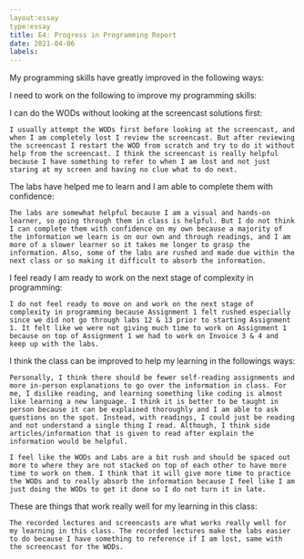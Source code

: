 ```yaml
---
layout:essay
type:essay
title: E4: Progress in Programming Report
date: 2021-04-06
labels:
---
```

My programming skills have greatly improved in the following ways:


I need to work on the following to improve my programming skills:


I can do the WODs without looking at the screencast solutions first:

	I usually attempt the WODs first before looking at the screencast, and when I am completely lost I review the screencast. But after reviewing the screencast I restart the WOD from scratch and try to do it without help from the screencast. I think the screencast is really helpful because I have something to refer to when I am lost and not just staring at my screen and having no clue what to do next.

The labs have helped me to learn and I am able to complete them with confidence:

	The labs are somewhat helpful because I am a visual and hands-on learner, so going through them in class is helpful. But I do not think I can complete them with confidence on my own because a majority of the information we learn is on our own and through readings, and I am more of a slower learner so it takes me longer to grasp the information. Also, some of the labs are rushed and made due within the next class or so making it difficult to absorb the information.

I feel ready I am ready to work on the next stage of complexity in programming:

	I do not feel ready to move on and work on the next stage of complexity in programming because Assignment 1 felt rushed especially since we did not go through labs 12 & 13 prior to starting Assignment 1. It felt like we were not giving much time to work on Assignment 1 because on top of Assignment 1 we had to work on Invoice 3 & 4 and keep up with the labs.

I think the class can be improved to help my learning in the followings ways:

	Personally, I think there should be fewer self-reading assignments and more in-person explanations to go over the information in class. For me, I dislike reading, and learning something like coding is almost like learning a new language. I think it is better to be taught in person because it can be explained thoroughly and I am able to ask questions on the spot. Instead, with readings, I could just be reading and not understand a single thing I read. Although, I think side articles/information that is given to read after explain the information would be helpful.

	I feel like the WODs and Labs are a bit rush and should be spaced out more to where they are not stacked on top of each other to have more time to work on them. I think that it will give more time to practice the WODs and to really absorb the information because I feel like I am just doing the WODs to get it done so I do not turn it in late.

These are things that work really well for my learning in this class:

	The recorded lectures and screencasts are what works really well for my learning in this class. The recorded lectures make the labs easier to do because I have something to reference if I am lost, same with the screencast for the WODs.
